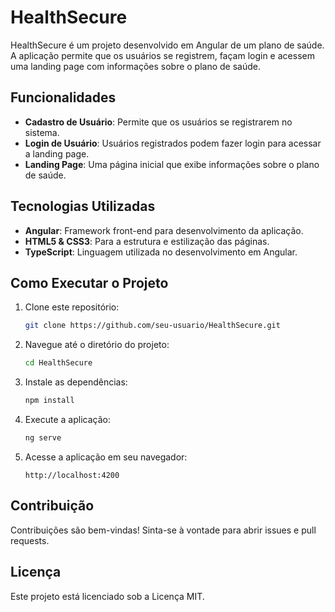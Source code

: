 # HealthSecure

HealthSecure é um projeto desenvolvido em Angular de um plano de saúde. A aplicação permite que os usuários se registrem, façam login e acessem uma landing page com informações sobre o plano de saúde.

## Funcionalidades

- **Cadastro de Usuário**: Permite que os usuários se registrarem no sistema.
- **Login de Usuário**: Usuários registrados podem fazer login para acessar a landing page.
- **Landing Page**: Uma página inicial que exibe informações sobre o plano de saúde.

## Tecnologias Utilizadas

- **Angular**: Framework front-end para desenvolvimento da aplicação.
- **HTML5 & CSS3**: Para a estrutura e estilização das páginas.
- **TypeScript**: Linguagem utilizada no desenvolvimento em Angular.

## Como Executar o Projeto

1. Clone este repositório:
    ```bash
    git clone https://github.com/seu-usuario/HealthSecure.git
    ```
2. Navegue até o diretório do projeto:
    ```bash
    cd HealthSecure
    ```
3. Instale as dependências:
    ```bash
    npm install
    ```
4. Execute a aplicação:
    ```bash
    ng serve
    ```
5. Acesse a aplicação em seu navegador:
    ```
    http://localhost:4200
    ```

## Contribuição

Contribuições são bem-vindas! Sinta-se à vontade para abrir issues e pull requests.

## Licença

Este projeto está licenciado sob a Licença MIT.
